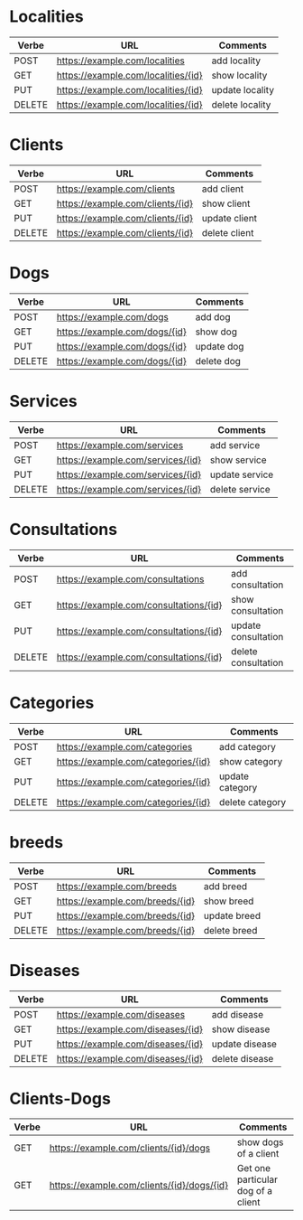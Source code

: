 # Localities
| Verbe  | URL                                 | Comments        |
| ------ | ----------------------------------- | --------------- |
| POST   | https://example.com/localities      | add locality    |
| GET    | https://example.com/localities/{id} | show locality   |
| PUT    | https://example.com/localities/{id} | update locality |
| DELETE | https://example.com/localities/{id} | delete locality |

# Clients
| Verbe  | URL                              | Comments      |
| ------ | -------------------------------- | ------------- |
| POST   | https://example.com/clients      | add client    |
| GET    | https://example.com/clients/{id} | show client   |
| PUT    | https://example.com/clients/{id} | update client |
| DELETE | https://example.com/clients/{id} | delete client |

# Dogs
| Verbe  | URL                           | Comments   |
| ------ | ----------------------------- | ---------- |
| POST   | https://example.com/dogs      | add dog    |
| GET    | https://example.com/dogs/{id} | show dog   |
| PUT    | https://example.com/dogs/{id} | update dog |
| DELETE | https://example.com/dogs/{id} | delete dog |

# Services
| Verbe  | URL                               | Comments       |
| ------ | --------------------------------- | -------------- |
| POST   | https://example.com/services      | add service    |
| GET    | https://example.com/services/{id} | show service   |
| PUT    | https://example.com/services/{id} | update service |
| DELETE | https://example.com/services/{id} | delete service |

# Consultations
| Verbe  | URL                                    | Comments            |
| ------ | -------------------------------------- | ------------------- |
| POST   | https://example.com/consultations      | add consultation    |
| GET    | https://example.com/consultations/{id} | show consultation   |
| PUT    | https://example.com/consultations/{id} | update consultation |
| DELETE | https://example.com/consultations/{id} | delete consultation |

# Categories
| Verbe  | URL                                 | Comments        |
| ------ | ----------------------------------- | --------------- |
| POST   | https://example.com/categories      | add category    |
| GET    | https://example.com/categories/{id} | show category   |
| PUT    | https://example.com/categories/{id} | update category |
| DELETE | https://example.com/categories/{id} | delete category |

# breeds
| Verbe  | URL                             | Comments     |
| ------ | ------------------------------- | ------------ |
| POST   | https://example.com/breeds      | add breed    |
| GET    | https://example.com/breeds/{id} | show breed   |
| PUT    | https://example.com/breeds/{id} | update breed |
| DELETE | https://example.com/breeds/{id} | delete breed |

# Diseases
| Verbe  | URL                               | Comments       |
| ------ | --------------------------------- | -------------- |
| POST   | https://example.com/diseases      | add disease    |
| GET    | https://example.com/diseases/{id} | show disease   |
| PUT    | https://example.com/diseases/{id} | update disease |
| DELETE | https://example.com/diseases/{id} | delete disease |

# Clients-Dogs
| Verbe | URL                                        | Comments                           |
| ----- | ------------------------------------------ | ---------------------------------- |
| GET   | https://example.com/clients/{id}/dogs      | show dogs of a client              |
| GET   | https://example.com/clients/{id}/dogs/{id} | Get one particular dog of a client |